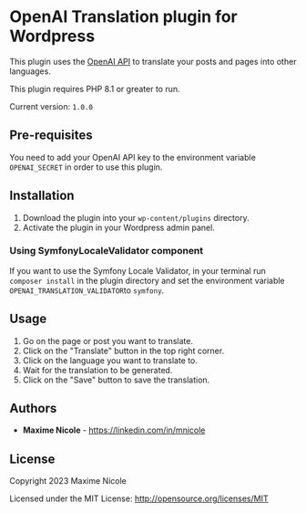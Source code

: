 # OpenAI Translation plugin for Wordpress

This plugin uses the [OpenAI API](https://beta.openai.com/) to translate your posts and pages into other languages.

This plugin requires PHP 8.1 or greater to run.

Current version: `1.0.0`

## Pre-requisites

You need to add your OpenAI API key to the environment variable `OPENAI_SECRET` in order to use this plugin.

## Installation

1. Download the plugin into your `wp-content/plugins` directory.
2. Activate the plugin in your Wordpress admin panel.

### Using SymfonyLocaleValidator component

If you want to use the Symfony Locale Validator, in your terminal run `composer install` in the plugin directory and set
the environment variable `OPENAI_TRANSLATION_VALIDATOR`to `symfony`.

## Usage

1. Go on the page or post you want to translate.
2. Click on the "Translate" button in the top right corner.
3. Click on the language you want to translate to.
4. Wait for the translation to be generated.
5. Click on the "Save" button to save the translation.

## Authors

* **Maxime Nicole** - <https://linkedin.com/in/mnicole>

## License

Copyright 2023 Maxime Nicole

Licensed under the MIT License: http://opensource.org/licenses/MIT
